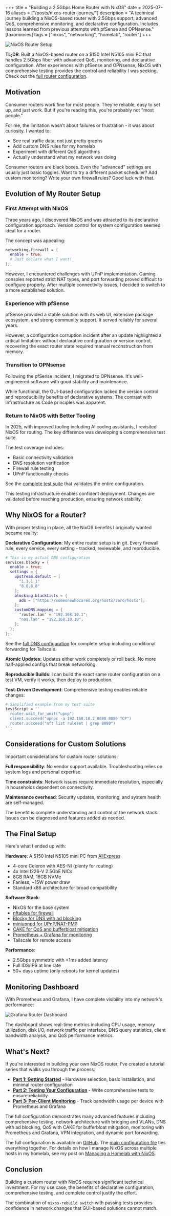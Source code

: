 +++
title = "Building a 2.5Gbps Home Router with NixOS"
date = 2025-07-16
aliases = ["/posts/nixos-router-journey/"]
description = "A technical journey building a NixOS-based router with 2.5Gbps support, advanced QoS, comprehensive monitoring, and declarative configuration. Includes lessons learned from previous attempts with pfSense and OPNsense."
[taxonomies]
tags = ["nixos", "networking", "homelab", "router"]
+++

![NixOS Router Setup](/images/nixos-router-hero.png)

**TL;DR**: Built a NixOS-based router on a $150 Intel N5105 mini PC that handles 2.5Gbps fiber with advanced QoS, monitoring, and declarative configuration. After experiences with pfSense and OPNsense, NixOS with comprehensive testing provides the control and reliability I was seeking. Check out the [full router configuration](https://github.com/arsfeld/nixos/tree/0ef5f6f7f22809a16f9f742d8418dd11cd0ea04e/hosts/router).

## Motivation

Consumer routers work fine for most people. They're reliable, easy to set up, and just work. But if you're reading this, you're probably not "most people."

For me, the limitation wasn't about failures or frustration - it was about curiosity. I wanted to:

- See real traffic data, not just pretty graphs
- Add custom DNS rules for my homelab
- Experiment with different QoS algorithms
- Actually understand what my network was doing

Consumer routers are black boxes. Even the "advanced" settings are usually just basic toggles. Want to try a different packet scheduler? Add custom monitoring? Write your own firewall rules? Good luck with that.

## Evolution of My Router Setup

### First Attempt with NixOS

Three years ago, I discovered NixOS and was attracted to its declarative configuration approach. Version control for system configuration seemed ideal for a router.

The concept was appealing:
```nix
networking.firewall = {
  enable = true;
  # Just declare what I want!
};
```

However, I encountered challenges with UPnP implementation. Gaming consoles reported strict NAT types, and port forwarding proved difficult to configure properly. After multiple connectivity issues, I decided to switch to a more established solution.

### Experience with pfSense

pfSense provided a stable solution with its web UI, extensive package ecosystem, and strong community support. It served reliably for several years.

However, a configuration corruption incident after an update highlighted a critical limitation: without declarative configuration or version control, recovering the exact router state required manual reconstruction from memory.

### Transition to OPNsense

Following the pfSense incident, I migrated to OPNsense. It's well-engineered software with good stability and maintenance.

While functional, the GUI-based configuration lacked the version control and reproducibility benefits of declarative systems. The contrast with Infrastructure as Code principles was apparent.

### Return to NixOS with Better Tooling

In 2025, with improved tooling including AI coding assistants, I revisited NixOS for routing. The key difference was developing a comprehensive test suite.

The test coverage includes:
- Basic connectivity validation
- DNS resolution verification
- Firewall rule testing
- UPnP functionality checks

See the [complete test suite](https://github.com/arsfeld/nixos/blob/0ef5f6f7f22809a16f9f742d8418dd11cd0ea04e/tests/router-test.nix) that validates the entire configuration.

This testing infrastructure enables confident deployment. Changes are validated before reaching production, ensuring network stability.

## Why NixOS for a Router?

With proper testing in place, all the NixOS benefits I originally wanted became reality:

**Declarative Configuration**: My entire router setup is in git. Every firewall rule, every service, every setting - tracked, reviewable, and reproducible.

```nix
# This is my actual DNS configuration
services.blocky = {
  enable = true;
  settings = {
    upstream.default = [
      "1.1.1.1"
      "8.8.8.8"
    ];
    blocking.blackLists = {
      ads = ["https://someonewhocares.org/hosts/zero/hosts"];
    };
    customDNS.mapping = {
      "router.lan" = "192.168.10.1";
      "nas.lan" = "192.168.10.10";
    };
  };
};
```

See the [full DNS configuration](https://github.com/arsfeld/nixos/tree/0ef5f6f7f22809a16f9f742d8418dd11cd0ea04e/hosts/router/services/dns.nix) for complete setup including conditional forwarding for Tailscale.

**Atomic Updates**: Updates either work completely or roll back. No more half-applied configs that break networking.

**Reproducible Builds**: I can build the exact same router configuration on a test VM, verify it works, then deploy to production.

**Test-Driven Development**: Comprehensive testing enables reliable changes:

```nix
# Simplified example from my test suite
testScript = ''
  router.wait_for_unit("upnp")
  client.succeed("upnpc -a 192.168.10.2 8080 8080 TCP")
  router.succeed("nft list ruleset | grep 8080")
'';
```

## Considerations for Custom Solutions

Important considerations for custom router solutions:

**Full responsibility**: No vendor support available. Troubleshooting relies on system logs and personal expertise.

**Time constraints**: Network issues require immediate resolution, especially in households dependent on connectivity.

**Maintenance overhead**: Security updates, monitoring, and system health are self-managed.

The benefit is complete understanding and control of the network stack. Issues can be diagnosed and features added as needed.

## The Final Setup

Here's what I ended up with:

**Hardware**: A $150 Intel N5105 mini PC from [AliExpress](https://www.aliexpress.com/item/1005004822012472.html)
- 4-core Celeron with AES-NI (plenty for routing)
- 4x Intel I226-V 2.5GbE NICs
- 8GB RAM, 16GB NVMe
- Fanless, ~15W power draw
- Standard x86 architecture for broad compatibility

**Software Stack**:
- NixOS for the base system
- [nftables for firewall](https://github.com/arsfeld/nixos/tree/0ef5f6f7f22809a16f9f742d8418dd11cd0ea04e/hosts/router/network.nix)
- [Blocky for DNS with ad blocking](https://github.com/arsfeld/nixos/tree/0ef5f6f7f22809a16f9f742d8418dd11cd0ea04e/hosts/router/services/dns.nix)
- [miniupnpd for UPnP/NAT-PMP](https://github.com/arsfeld/nixos/tree/0ef5f6f7f22809a16f9f742d8418dd11cd0ea04e/hosts/router/services/upnp.nix)
- [CAKE for QoS and bufferbloat mitigation](https://github.com/arsfeld/nixos/tree/0ef5f6f7f22809a16f9f742d8418dd11cd0ea04e/hosts/router/traffic-shaping.nix)
- [Prometheus + Grafana for monitoring](https://github.com/arsfeld/nixos/tree/0ef5f6f7f22809a16f9f742d8418dd11cd0ea04e/hosts/router/services/monitoring.nix)
- Tailscale for remote access

**Performance**: 
- 2.5Gbps symmetric with <1ms added latency
- Full IDS/IPS at line rate
- 50+ days uptime (only reboots for kernel updates)

## Monitoring Dashboard

With Prometheus and Grafana, I have complete visibility into my network's performance:

![Grafana Router Dashboard](/images/grafana.png)

The dashboard shows real-time metrics including CPU usage, memory utilization, disk I/O, network traffic per interface, DNS query statistics, client bandwidth analysis, and QoS performance metrics.

## What's Next?

If you're interested in building your own NixOS router, I've created a tutorial series that walks you through the process:

- **[Part 1: Getting Started](/posts/nixos-router-getting-started)** - Hardware selection, basic installation, and minimal router configuration
- **[Part 2: Testing Your Configuration](/posts/nixos-router-blog-post-2-testing)** - Write comprehensive tests to ensure reliability
- **[Part 3: Per-Client Monitoring](/posts/nixos-router-blog-post-3-monitoring)** - Track bandwidth usage per device with Prometheus and Grafana

The full configuration demonstrates many advanced features including comprehensive testing, network architecture with bridging and VLANs, DNS with ad blocking, QoS with CAKE for bufferbloat mitigation, monitoring with Prometheus and Grafana, VPN integration, and dynamic port forwarding.

The full configuration is available on [GitHub](https://github.com/arsfeld/nixos/tree/0ef5f6f7f22809a16f9f742d8418dd11cd0ea04e/hosts/router). The [main configuration file](https://github.com/arsfeld/nixos/tree/0ef5f6f7f22809a16f9f742d8418dd11cd0ea04e/hosts/router/configuration.nix) ties everything together. For details on how I manage NixOS across multiple hosts in my homelab, see my post on [Managing a Homelab with NixOS](https://blog.arsfeld.dev/posts/managing-homelab-with-nixos/).

## Conclusion

Building a custom router with NixOS requires significant technical investment. For my use case, the benefits of declarative configuration, comprehensive testing, and complete control justify the effort.

The combination of `nixos-rebuild switch` with passing tests provides confidence in network changes that GUI-based solutions cannot match.